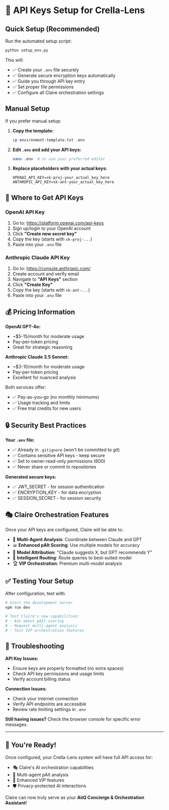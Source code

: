 # 🔐 API Keys Setup for Crella-Lens

## Quick Setup (Recommended)

Run the automated setup script:

```bash
python setup_env.py
```

This will:
- ✅ Create your `.env` file securely
- ✅ Generate secure encryption keys automatically  
- ✅ Guide you through API key entry
- ✅ Set proper file permissions
- ✅ Configure all Claire orchestration settings

## Manual Setup

If you prefer manual setup:

1. **Copy the template:**
   ```bash
   cp environment-template.txt .env
   ```

2. **Edit `.env` and add your API keys:**
   ```bash
   nano .env  # or use your preferred editor
   ```

3. **Replace placeholders with your actual keys:**
   ```
   OPENAI_API_KEY=sk-proj-your_actual_key_here
   ANTHROPIC_API_KEY=sk-ant-your_actual_key_here
   ```

## 🔑 Where to Get API Keys

### OpenAI API Key
1. Go to: https://platform.openai.com/api-keys
2. Sign up/login to your OpenAI account
3. Click **"Create new secret key"**
4. Copy the key (starts with `sk-proj-...`)
5. Paste into your `.env` file

### Anthropic Claude API Key  
1. Go to: https://console.anthropic.com/
2. Create account and verify email
3. Navigate to **"API Keys"** section
4. Click **"Create Key"**
5. Copy the key (starts with `sk-ant-...`)
6. Paste into your `.env` file

## 💰 Pricing Information

**OpenAI GPT-4o:**
- ~$5-15/month for moderate usage
- Pay-per-token pricing
- Great for strategic reasoning

**Anthropic Claude 3.5 Sonnet:**
- ~$3-10/month for moderate usage  
- Pay-per-token pricing
- Excellent for nuanced analysis

Both services offer:
- ✅ Pay-as-you-go (no monthly minimums)
- ✅ Usage tracking and limits
- ✅ Free trial credits for new users

## 🔒 Security Best Practices

**Your `.env` file:**
- ✅ Already in `.gitignore` (won't be committed to git)
- ✅ Contains sensitive API keys - keep secure
- ✅ Set to owner-read-only permissions (600)
- ✅ Never share or commit to repositories

**Generated secure keys:**
- ✅ JWT_SECRET - for session authentication
- ✅ ENCRYPTION_KEY - for data encryption  
- ✅ SESSION_SECRET - for session security

## 🎭 Claire Orchestration Features

Once your API keys are configured, Claire will be able to:

- 🧠 **Multi-Agent Analysis**: Coordinate between Claude and GPT
- 📊 **Enhanced pAIt Scoring**: Use multiple models for accuracy
- 🎯 **Model Attribution**: "Claude suggests X, but GPT recommends Y"
- 🔄 **Intelligent Routing**: Route queries to best-suited model
- 🏆 **VIP Orchestration**: Premium multi-model analysis

## ✅ Testing Your Setup

After configuration, test with:

```bash
# Start the development server
npm run dev

# Test Claire's new capabilities:
# - Ask about pAIt scoring
# - Request multi-agent analysis  
# - Test VIP orchestration features
```

## 🚨 Troubleshooting

**API Key Issues:**
- Ensure keys are properly formatted (no extra spaces)
- Check API key permissions and usage limits
- Verify account billing status

**Connection Issues:**
- Check your internet connection
- Verify API endpoints are accessible
- Review rate limiting settings in `.env`

**Still having issues?** 
Check the browser console for specific error messages.

---

## 🎉 You're Ready!

Once configured, your Crella-Lens system will have full API access for:
- 🎭 Claire's AI orchestration capabilities
- 🔬 Multi-agent pAIt analysis  
- 🎯 Enhanced VIP features
- 🛡️ Privacy-protected AI interactions

Claire can now truly serve as your **AiiQ Concierge & Orchestration Assistant**!
